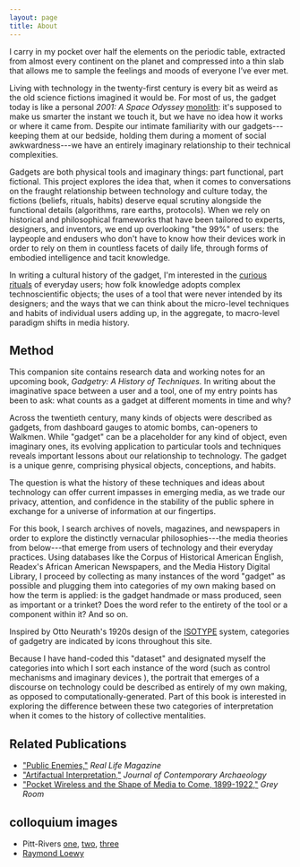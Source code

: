 ```yaml
---
layout: page
title: About
---
```


I carry in my pocket over half the elements on the periodic table, extracted from almost every continent on the planet and compressed into a thin slab that allows me to sample the feelings and moods of everyone I’ve ever met.

Living with technology in the twenty-first century is every bit as weird as the old science fictions imagined it would be. For most of us, the gadget today is like a personal *2001: A Space Odyssey* [monolith](/images/2001monolith.gif):  it's supposed to make us smarter the instant we touch it, but we have no idea how it works or where it came from. Despite our intimate familiarity with our gadgets---keeping them at our bedside, holding them during a moment of social awkwardness---we have an entirely imaginary relationship to their technical complexities.

Gadgets are both physical tools and imaginary things: part functional, part fictional. This project explores the idea that, when it comes to conversations on the fraught relationship between technology and culture today, the fictions (beliefs, rituals, habits) deserve equal scrutiny alongside the functional details (algorithms, rare earths, protocols). When we rely on historical and philosophical frameworks that have been tailored to experts, designers, and inventors, we end up overlooking "the 99%" of users:  the laypeople and endusers who don't have to know how their devices work in order to rely on them in countless facets of daily life, through forms of embodied intelligence and tacit knowledge.

In writing a cultural history of the gadget, I'm interested in the [curious rituals](http://curiousrituals.nearfuturelaboratory.com/) of everyday users; how folk knowledge adopts complex technoscientific objects; the uses of a tool that were never intended by its designers; and the ways that we can think about the micro-level techniques and habits of individual users adding up, in the aggregate, to macro-level paradigm shifts in media history.

## <a name="method"></a>Method

This companion site contains research data and working notes for an upcoming book, *Gadgetry: A History of Techniques.* In writing about the imaginative space between a user and a tool, one of my entry points has been to ask: what counts as a gadget at different moments in time and why?

Across the twentieth century, many kinds of objects were described as gadgets, from dashboard gauges to atomic bombs, can-openers to Walkmen. While "gadget" can be a placeholder for any kind of object, even imaginary ones, its evolving application to particular tools and techniques reveals important lessons about our relationship to technology. The gadget is a unique genre, comprising physical objects, conceptions, and habits.

The question is what the history of these techniques and ideas about technology can offer current impasses in emerging media, as we trade our privacy, attention, and confidence in the stability of the public sphere in exchange for a universe of information at our fingertips.

For this book, I search archives of novels, magazines, and newspapers in order to explore the distinctly vernacular philosophies---the media theories from below---that emerge from users of technology and their everyday practices. Using databases like the Corpus of Historical American English, Readex's African American Newspapers, and the Media History Digital Library, I proceed by collecting as many instances of the word "gadget" as possible and plugging them into categories of my own making based on how the term is applied: is the gadget handmade or mass produced, seen as important or a trinket? Does the word refer to the entirety of the tool or a component within it? And so on.

Inspired by Otto Neurath's 1920s design of the [ISOTYPE](http://www.designhistory.org/Symbols_pages/isotype.html) system, categories of gadgetry are indicated by icons <a href="/tags/gauge"> <i class="fa fa-tachometer-alt" style="color:red"></i></a> throughout this site.

Because I have hand-coded this "dataset" and designated myself the categories into which I sort each instance of the word (such as control mechanisms <a href="/tags/lever"> <i class="fa fa-sliders-h" style="color:red"></i></a> and imaginary devices <a href="/tags/raygun"> <i class="fa fa-rocket" style="color:red"></i></a>), the portrait that emerges of a discourse on technology could be described as entirely of my own making, as opposed to computationally-generated. Part of this book is interested in exploring the difference between these two categories of interpretation when it comes to the history of collective mentalities.

## Related Publications

- ["Public Enemies,"](http://reallifemag.com/public-enemies/) *Real Life Magazine*
- ["Artifactual Interpretation,"](http://wythoff.net/pdf/Wythoff_2015_Artifactual_Interpretation.pdf) *Journal of Contemporary Archaeology*
- ["Pocket Wireless and the Shape of Media to Come, 1899-1922,"](http://wythoff.net/pdf/Wythoff_2013_Pocket_Wireless_and_the_Shape_of_Media_to_Come,_1899%E2%80%931922.pdf) *Grey Room*

## colloquium images

- Pitt-Rivers [one](images/pittrivers_plate3h.png), [two](images/pittrivers_plate16h.jpg), [three](images/pittrivers_plate18h.jpg)
- [Raymond Loewy](images/loewy_1933.jpg)
